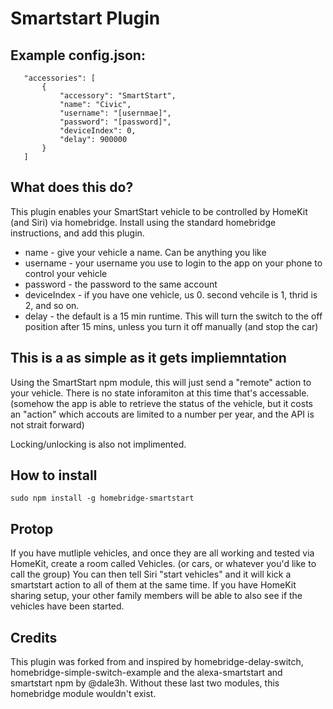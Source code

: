 
# Smartstart Plugin

## Example config.json:

 ```
    "accessories": [
        {
            "accessory": "SmartStart",
            "name": "Civic",
            "username": "[usernmae]",
            "password": "[password]",
            "deviceIndex": 0,
            "delay": 900000
        }
    ]

```

## What does this do?

This plugin enables your SmartStart vehicle to be controlled by HomeKit (and Siri) via homebridge.  Install using the standard homebridge instructions, and add this plugin.

* name - give your vehicle a name.  Can be anything you like
* username - your username you use to login to the app on your phone to control your vehicle
* password - the password to the same account
* deviceIndex - if you have one vehicle, us 0.  second vehcile is 1, thrid is 2, and so on.
* delay - the default is a 15 min runtime.  This will turn the switch to the off position after 15 mins, unless you turn it off manually (and stop the car)

## This is a as simple as it gets impliemntation

Using the SmartStart npm module, this will just send a "remote" action to your vehicle.  There is no state inforamiton at this time that's accessable.  (somehow the app is able to retrieve the status of the vehicle, but it costs an "action" which accouts are limited to a number per year, and the API is not strait forward)

Locking/unlocking is also not implimented.

## How to install

 ```sudo npm install -g homebridge-smartstart```

## Protop
If you have mutliple vehicles, and once they are all working and tested via HomeKit, create a room called Vehicles.  (or cars, or whatever you'd like to call the group)  You can then tell Siri "start vehicles" and it will kick a smartstart action to all of them at the same time.  If you have HomeKit sharing setup, your other family members will be able to also see if the vehicles have been started.
 
## Credits
This plugin was forked from and inspired by homebridge-delay-switch, homebridge-simple-switch-example and the alexa-smartstart and smartstart npm by @dale3h.  Without these last two modules, this homebridge module wouldn't exist.
